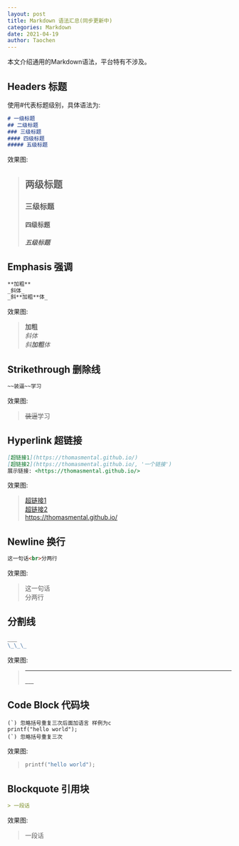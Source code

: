 ```yaml
---
layout: post
title: Markdown 语法汇总(同步更新中)
categories: Markdown
date: 2021-04-19
author: Taochen
---
```


本文介绍通用的Markdown语法，平台特有不涉及。

## Headers 标题

使用#代表标题级别，具体语法为: 

``` markdown
# 一级标题
## 二级标题
### 三级标题
#### 四级标题
##### 五级标题
```

效果图:

> ## 两级标题 
> ### 三级标题
> #### 四级标题
> ##### 五级标题


## Emphasis 强调

``` markdown
**加粗**
_斜体_
_斜**加粗**体_
```

效果图:

>**加粗** <br>
>_斜体_ <br>
>_斜**加粗**体_ <br>

## Strikethrough 删除线

``` markdown
~~装逼~~学习
```

效果图:

> ~~装逼~~学习

## Hyperlink 超链接

```markdown
[超链接1](https://thomasmental.github.io/)
[超链接2](https://thomasmental.github.io/, '一个链接')
展示链接: <https://thomasmental.github.io/>
```

效果图:

>[超链接1](https://thomasmental.github.io/) <br>
>[超链接2](https://thomasmental.github.io/ '一个链接') <br>
><https://thomasmental.github.io/> <br>

## Newline 换行

``` markdown
这一句话<br>分两行
```

效果图:

>这一句话<br>分两行

## 分割线

```markdown
___
\_\_\_
```

效果图:

>___
>\_\_\_

## Code Block 代码块

```
(`) 忽略括号重复三次后面加语言 样例为c
printf("hello world");
(`) 忽略括号重复三次
```

效果图: 

>``` c
>printf("hello world");
>```

## Blockquote 引用块

``` markdown
> 一段话
```

效果图:

>一段话

